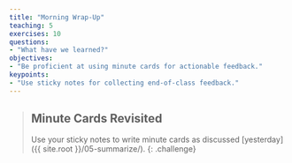 ```yaml
---
title: "Morning Wrap-Up"
teaching: 5
exercises: 10
questions:
- "What have we learned?"
objectives:
- "Be proficient at using minute cards for actionable feedback."
keypoints:
- "Use sticky notes for collecting end-of-class feedback."
---
```


> ## Minute Cards Revisited
>
> Use your sticky notes to write minute cards
> as discussed [yesterday]({{ site.root }}/05-summarize/).
{: .challenge}

